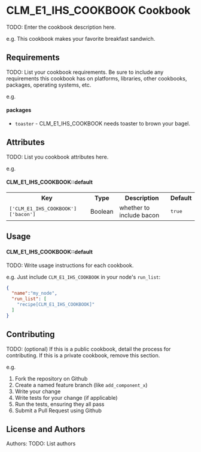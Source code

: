 CLM_E1_IHS_COOKBOOK Cookbook
============================
TODO: Enter the cookbook description here.

e.g.
This cookbook makes your favorite breakfast sandwich.

Requirements
------------
TODO: List your cookbook requirements. Be sure to include any requirements this cookbook has on platforms, libraries, other cookbooks, packages, operating systems, etc.

e.g.
#### packages
- `toaster` - CLM_E1_IHS_COOKBOOK needs toaster to brown your bagel.

Attributes
----------
TODO: List you cookbook attributes here.

e.g.
#### CLM_E1_IHS_COOKBOOK::default
<table>
  <tr>
    <th>Key</th>
    <th>Type</th>
    <th>Description</th>
    <th>Default</th>
  </tr>
  <tr>
    <td><tt>['CLM_E1_IHS_COOKBOOK']['bacon']</tt></td>
    <td>Boolean</td>
    <td>whether to include bacon</td>
    <td><tt>true</tt></td>
  </tr>
</table>

Usage
-----
#### CLM_E1_IHS_COOKBOOK::default
TODO: Write usage instructions for each cookbook.

e.g.
Just include `CLM_E1_IHS_COOKBOOK` in your node's `run_list`:

```json
{
  "name":"my_node",
  "run_list": [
    "recipe[CLM_E1_IHS_COOKBOOK]"
  ]
}
```

Contributing
------------
TODO: (optional) If this is a public cookbook, detail the process for contributing. If this is a private cookbook, remove this section.

e.g.
1. Fork the repository on Github
2. Create a named feature branch (like `add_component_x`)
3. Write your change
4. Write tests for your change (if applicable)
5. Run the tests, ensuring they all pass
6. Submit a Pull Request using Github

License and Authors
-------------------
Authors: TODO: List authors

